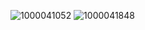 ![1000041052](https://github.com/user-attachments/assets/584c30f9-16e0-4f7c-b434-9fb549c50219)
![1000041848](https://github.com/user-attachments/assets/247ea6d3-1d9a-47aa-82b2-83077e6fad59)



